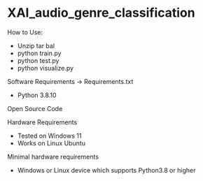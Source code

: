 # XAI_audio_genre_classification

How to Use:
- Unzip tar bal
- python train.py
- python test.py
- python visualize.py

  
Software Requirements -> Requirements.txt
- Python 3.8.10


Open Source Code

Hardware Requirements
- Tested on Windows 11
- Works on Linux Ubuntu

Minimal hardware requirements

- Windows or Linux device which supports Python3.8 or higher


